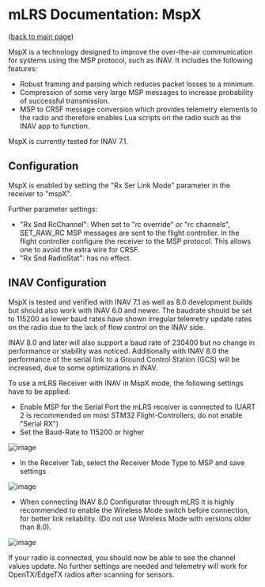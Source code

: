 # mLRS Documentation: MspX #

([back to main page](../README.md))

MspX is a technology designed to improve the over-the-air communication for systems using the MSP protocol, such as INAV. It includes the following features:
- Robust framing and parsing which reduces packet losses to a minimum.
- Compression of some very large MSP messages to increase probability of successful transmission.
- MSP to CRSF message conversion which provides telemetry elements to the radio and therefore enables Lua scripts on the radio such as the INAV app to function.

MspX is currently tested for INAV 7.1.

## Configuration

MspX is enabled by setting the "Rx Ser Link Mode" parameter in the receiver to "mspX".

Further parameter settings:
- "Rx Snd RcChannel": When set to "rc override" or "rc channels", SET_RAW_RC MSP messages are sent to the flight controller. In the flight controller configure the receiver to the MSP protocol. This allows one to avoid the extra wire for CRSF.
- "Rx Snd RadioStat": has no effect.

## INAV Configuration

MspX is tested and verified with INAV 7.1 as well as 8.0 development builds but should also work with INAV 6.0 and newer. The baudrate should be set to 115200 as lower baud rates have shown irregular telemetry update rates on the radio due to the lack of flow control on the INAV side. 

INAV 8.0 and later will also support a baud rate of 230400 but no change in performance or stability was noticed. Additionally with INAV 8.0 the performance of the serial link to a Ground Control Station (GCS) will be increased, due to some optimizations in INAV. 

To use a mLRS Receiver with INAV in MspX mode, the following settings have to be applied:
- Enable MSP for the Serial Port the mLRS receiver is connected to (UART 2 is recommended on most STM32 Flight-Controllers; do not enable "Serial RX")
- Set the Baud-Rate to 115200 or higher
  
![image](https://github.com/user-attachments/assets/e4263b21-f3c5-40b5-a498-bf3c4906fdc2)


- In the Receiver Tab, select the Receiver Mode Type to MSP and save settings
  
![image](https://github.com/user-attachments/assets/d3f9adb4-3438-4552-989b-dea2ab1c044e)


- When connecting INAV 8.0 Configurator through mLRS it is highly recommended to enable the Wireless Mode switch before connection, for better link reliability. (Do not use Wireless Mode with versions older than 8.0).

![image](https://github.com/user-attachments/assets/2291187a-5d27-4857-a4d6-454f6b0f5e30)



If your radio is connected, you should now be able to see the channel values update. No further settings are needed and telemetry will work for OpenTX/EdgeTX radios after scanning for sensors. 
